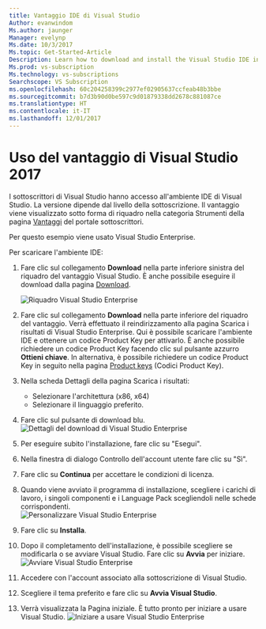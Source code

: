 ```yaml
---
title: Vantaggio IDE di Visual Studio
Author: evanwindom
Ms.author: jaunger
Manager: evelynp
Ms.date: 10/3/2017
Ms.topic: Get-Started-Article
Description: Learn how to download and install the Visual Studio IDE included in your Visual Studio subscription.
Ms.prod: vs-subscription
Ms.technology: vs-subscriptions
Searchscope: VS Subscription
ms.openlocfilehash: 60c204258399c2977ef02905637ccfeab48b3bbe
ms.sourcegitcommit: b7d3b90d0be597c9d01879338dd2678c881087ce
ms.translationtype: HT
ms.contentlocale: it-IT
ms.lasthandoff: 12/01/2017
---
```

# <a name="using-the-visual-studio-2017-benefit"></a>Uso del vantaggio di Visual Studio 2017
I sottoscrittori di Visual Studio hanno accesso all'ambiente IDE di Visual Studio.  La versione dipende dal livello della sottoscrizione.  Il vantaggio viene visualizzato sotto forma di riquadro nella categoria Strumenti della pagina [Vantaggi](https://my.visualstudio.com/benefits) del portale sottoscrittori.  

Per questo esempio viene usato Visual Studio Enterprise. 

Per scaricare l'ambiente IDE:
1. Fare clic sul collegamento **Download** nella parte inferiore sinistra del riquadro del vantaggio Visual Studio. È anche possibile eseguire il download dalla pagina [Download](https://my.visualstudio.com). 

    ![Riquadro Visual Studio Enterprise](_img\vs-ide-experience\vs-ide-tile.png)

2.  Fare clic sul collegamento **Download** nella parte inferiore del riquadro del vantaggio.  Verrà effettuato il reindirizzamento alla pagina Scarica i risultati di Visual Studio Enterprise. Qui è possibile scaricare l'ambiente IDE e ottenere un codice Product Key per attivarlo. È anche possibile richiedere un codice Product Key facendo clic sul pulsante azzurro **Ottieni chiave**. In alternativa, è possibile richiedere un codice Product Key in seguito nella pagina [Product keys](https://my.visualstudio.com/productkeys) (Codici Product Key).
3.  Nella scheda Dettagli della pagina Scarica i risultati:
    - Selezionare l'architettura (x86, x64)
    - Selezionare il linguaggio preferito. 
4.  Fare clic sul pulsante di download blu.
    ![Dettagli del download di Visual Studio Enterprise](_img\vs-ide-experience\vs-ide-download-details.png)
5.  Per eseguire subito l'installazione, fare clic su "Esegui".
6.  Nella finestra di dialogo Controllo dell'account utente fare clic su "Sì".
7.  Fare clic su **Continua** per accettare le condizioni di licenza.
8.  Quando viene avviato il programma di installazione, scegliere i carichi di lavoro, i singoli componenti e i Language Pack scegliendoli nelle schede corrispondenti.  
    ![Personalizzare Visual Studio Enterprise](_img\vs-ide-experience\vs-ide-customize-install-cropped.png)
9.  Fare clic su **Installa**. 
10. Dopo il completamento dell'installazione, è possibile scegliere se modificarla o se avviare Visual Studio.  Fare clic su **Avvia** per iniziare.  
    ![Avviare Visual Studio Enterprise](_img\vs-ide-experience\vs-ide-launch-cropped.png)
11. Accedere con l'account associato alla sottoscrizione di Visual Studio. 
12. Scegliere il tema preferito e fare clic su **Avvia Visual Studio**.
13. Verrà visualizzata la Pagina iniziale.  È tutto pronto per iniziare a usare Visual Studio.
    ![Iniziare a usare Visual Studio Enterprise](_img\vs-ide-experience\vs-ide-start-cropped.png)